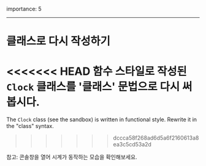 importance: 5

---

# 클래스로 다시 작성하기

<<<<<<< HEAD
함수 스타일로 작성된 `Clock` 클래스를 '클래스' 문법으로 다시 써봅시다.
=======
The `Clock` class (see the sandbox) is written in functional style. Rewrite it in the "class" syntax.
>>>>>>> dccca58f268ad6d5a6f2160613a8ea3c5cd53a2d

참고: 콘솔창을 열어 시계가 동작하는 모습을 확인해보세요.
